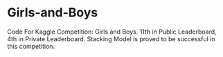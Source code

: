 # Girls-and-Boys
Code For Kaggle Competition: Girls and Boys. 11th in Public Leaderboard, 4th in Private Leaderboard. Stacking Model is proved to be successful in this competition.
